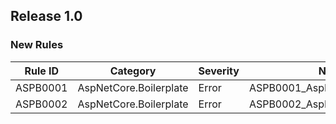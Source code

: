 ## Release 1.0

### New Rules

| Rule ID  | Category               | Severity | Notes                           |
|----------|------------------------|----------|---------------------------------|
| ASPB0001 | AspNetCore.Boilerplate | Error    | ASPB0001_AspNetCore.Boilerplate |
| ASPB0002 | AspNetCore.Boilerplate | Error    | ASPB0002_AspNetCore.Boilerplate |
